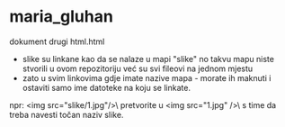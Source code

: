 # maria_gluhan
dokument drugi html.html 
- slike su linkane kao da se nalaze u mapi "slike" no takvu mapu niste stvorili u ovom repozitoriju već su svi fileovi na jednom mjestu
- zato u svim linkovima gdje imate nazive mapa - morate ih maknuti i ostaviti samo ime datoteke na koju se linkate. 

npr: 
\<img src="slike/1.jpg"/>\ pretvorite u \<img src="1.jpg" />\ s time da treba navesti točan naziv slike. 
